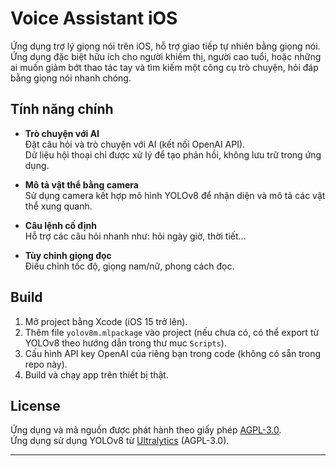 # Voice Assistant iOS

Ứng dụng trợ lý giọng nói trên iOS, hỗ trợ giao tiếp tự nhiên bằng giọng nói.  
Ứng dụng đặc biệt hữu ích cho người khiếm thị, người cao tuổi, hoặc những ai muốn giảm bớt thao tác tay và tìm kiếm một công cụ trò chuyện, hỏi đáp bằng giọng nói nhanh chóng.

## Tính năng chính
- **Trò chuyện với AI**  
  Đặt câu hỏi và trò chuyện với AI (kết nối OpenAI API).  
  Dữ liệu hội thoại chỉ được xử lý để tạo phản hồi, không lưu trữ trong ứng dụng.

- **Mô tả vật thể bằng camera**  
  Sử dụng camera kết hợp mô hình YOLOv8 để nhận diện và mô tả các vật thể xung quanh.

- **Câu lệnh cố định**  
  Hỗ trợ các câu hỏi nhanh như: hỏi ngày giờ, thời tiết...

- **Tùy chỉnh giọng đọc**  
  Điều chỉnh tốc độ, giọng nam/nữ, phong cách đọc.

## Build
1. Mở project bằng Xcode (iOS 15 trở lên).  
2. Thêm file `yolov8m.mlpackage` vào project (nếu chưa có, có thể export từ YOLOv8 theo hướng dẫn trong thư mục `Scripts`).  
3. Cấu hình API key OpenAI của riêng bạn trong code (không có sẵn trong repo này).  
4. Build và chạy app trên thiết bị thật.

## License
Ứng dụng và mã nguồn được phát hành theo giấy phép [AGPL-3.0](LICENSE).  
Ứng dụng sử dụng YOLOv8 từ [Ultralytics](https://github.com/ultralytics/ultralytics) (AGPL-3.0).

---
